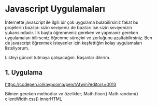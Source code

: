 # Javascript Uygulamaları
İnternette javascript ile ilgili bir çok uygulama bulabilirsiniz fakat bu projelerin bazıları sizin seviyeniz de bazıları ise sizin seviyenizin yukarısındadır. İlk başta öğrenmeniz gereken ve yapmanız gereken uygulamaları bilirseniz öğrenme süreçini ve zorluğunu azaltabilirsiniz. Ben de javascript öğrenmek isteyenler için keşfettiğim kolay uygulamaları listeliyorum.

Listeyi güncel tutmaya çalışacağım.
Başarılar dilerim. 

## 1. Uygulama
https://codepen.io/kaypooma/pen/tAfwm?editors=0010

Bilmen gereken methodlar ve özelikler;
Math.floor()
Math.random()
clientWidth
css()
innerHTML 


